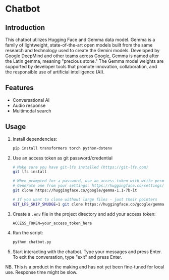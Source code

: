 # Chatbot

## Introduction
This chatbot utilizes Hugging Face and Gemma data model. Gemma is a family of lightweight, state-of-the-art open models built from the same research and technology used to create the Gemini models. Developed by Google DeepMind and other teams across Google, Gemma is named after the Latin gemma, meaning "precious stone." The Gemma model weights are supported by developer tools that promote innovation, collaboration, and the responsible use of artificial intelligence (AI).

## Features
- Conversational AI
- Audio response
- Multimodal search

## Usage
1. Install dependencies:
    ```bash
    pip install transformers torch python-dotenv
    ```

2. Use an access token as git password/credential

   ```bash
   # Make sure you have git-lfs installed (https://git-lfs.com)
   git lfs install

   # When prompted for a password, use an access token with write permissions.
   # Generate one from your settings: https://huggingface.co/settings/tokens
   git clone https://huggingface.co/google/gemma-1.1-7b-it

   # If you want to clone without large files - just their pointers
   GIT_LFS_SKIP_SMUDGE=1 git clone https://huggingface.co/google/gemma-1.1-7b-it


3. Create a `.env` file in the project directory and add your access token:
    ```
    ACCESS_TOKEN=your_access_token_here
    ```

4. Run the script:
    ```bash
    python chatbot.py
    ```

4. Start interacting with the chatbot. Type your messages and press Enter. To exit the conversation, type "exit" and press Enter.

NB. This is a product in the making and has not yet been fine-tuned for local use. Response time might be slow.